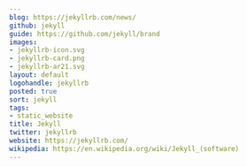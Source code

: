 ```yaml
---
blog: https://jekyllrb.com/news/
github: jekyll
guide: https://github.com/jekyll/brand
images:
- jekyllrb-icon.svg
- jekyllrb-card.png
- jekyllrb-ar21.svg
layout: default
logohandle: jekyllrb
posted: true
sort: jekyll
tags:
- static_website
title: Jekyll
twitter: jekyllrb
website: https://jekyllrb.com/
wikipedia: https://en.wikipedia.org/wiki/Jekyll_(software)
---
```

